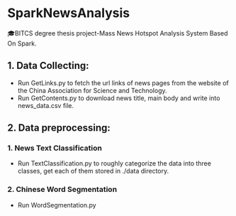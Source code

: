 # SparkNewsAnalysis
🎓BITCS degree thesis project-Mass News Hotspot Analysis System Based On Spark.

## 1. Data Collecting:

- Run GetLinks.py to fetch the url links of news pages from the website of the China Association for Science and Technology.
- Run GetContents.py to download news title, main body and write into news_data.csv file.

## 2. Data preprocessing:
### 1. News Text Classification
- Run TextClassification.py to roughly categorize the data into three classes, get each of them stored in ./data directory.
### 2. Chinese Word Segmentation
- Run WordSegmentation.py

